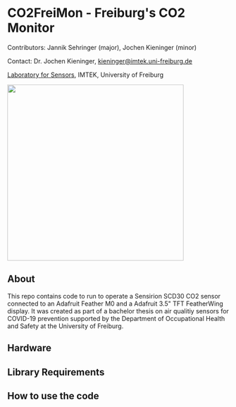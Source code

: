 # CO2FreiMon - Freiburg's CO2 Monitor 


Contributors: Jannik Sehringer (major), Jochen Kieninger (minor)

Contact: Dr. Jochen Kieninger, kieninger@imtek.uni-freiburg.de

[Laboratory for Sensors](https://www.imtek.de/laboratories/sensors/sensors_home?set_language=en), IMTEK, University of Freiburg

<img src="CO2Monitor.jpg" width="400">

## About
This repo contains code to run to operate a Sensirion SCD30 CO2 sensor connected to an Adafruit Feather M0 and a Adafruit 3.5" TFT FeatherWing display. It was created as part of a bachelor thesis on air qualitiy sensors for COVID-19 prevention supported by the Department of Occupational Health and Safety at the University of Freiburg.

## Hardware

## Library Requirements

## How to use the code

